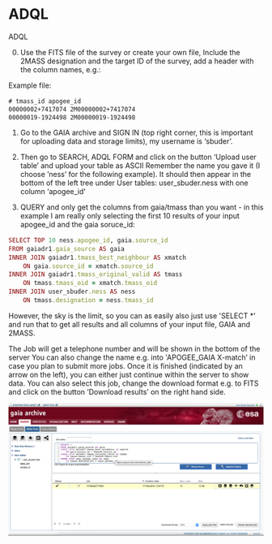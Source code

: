 # ADQL
ADQL

0) Use the FITS file of the survey or create your own file, 
Include the 2MASS designation and the target ID of the survey, add a header with the column names, e.g.:

Example file:
```
# tmass_id apogee_id
00000002+7417074 2M00000002+7417074
00000019-1924498 2M00000019-1924498
```

1) Go to the GAIA archive and SIGN IN 
(top right corner, this is important for uploading data and storage limits), my username is ‘sbuder’.

2) Then go to SEARCH, ADQL FORM and click on the button ‘Upload user table’ and upload your table as ASCII 
Remember the name you gave it (I choose ’ness’ for the following example). 
It should then appear in the bottom of the left tree under User tables:
user_sbuder.ness with one column ‘apogee_id'

3) QUERY and only get the columns from gaia/tmass than you want - 
in this example I am really only selecting the first 10 results of your input apogee_id and the gaia soruce_id:

```ruby
SELECT TOP 10 ness.apogee_id, gaia.source_id
FROM gaiadr1.gaia_source AS gaia
INNER JOIN gaiadr1.tmass_best_neighbour AS xmatch
	ON gaia.source_id = xmatch.source_id
INNER JOIN gaiadr1.tmass_original_valid AS tmass
	ON tmass.tmass_oid = xmatch.tmass_oid
INNER JOIN user_sbuder.ness AS ness
	ON tmass.designation = ness.tmass_id
```

However, the sky is the limit, so you can as easily also just use 'SELECT *’ 
and run that to get all results and all columns of your input file, GAIA and 2MASS.

The Job will get a telephone number and will be shown in the bottom of the server
You can also change the name e.g. into 'APOGEE_GAIA X-match’ in case you plan to submit more jobs. 
Once it is finished (indicated by an arrow on the left), you can either just continue within the server to show data.
You can also select this job, change the download format e.g. to FITS and click on the button ‘Download results’ on the right hand side.

![alt text](ADQL_overview.png "Screenshot of Gaia archive")
